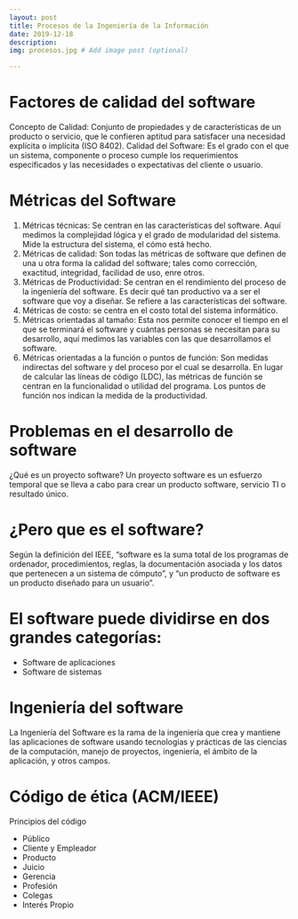 ```yaml
---
layout: post
title: Procesos de la Ingeniería de la Información
date: 2019-12-18
description: 
img: procesos.jpg # Add image post (optional)

---
```


# Factores de calidad del software
Concepto de Calidad: Conjunto de propiedades y de características de un producto o servicio, que le confieren aptitud para satisfacer una necesidad explícita o implícita (ISO 8402).
Calidad del Software: Es el grado con el que un sistema, componente o proceso cumple los requerimientos especificados y las necesidades o expectativas del cliente o usuario.

# Métricas del Software
1) Métricas técnicas: Se centran en las características del software. Aquí medimos la complejidad lógica y el grado de modularidad del sistema. Mide la estructura del sistema, el cómo está hecho.
2) Métricas de calidad: Son todas las métricas de software que definen de una u otra forma la calidad del software; tales como corrección, exactitud, integridad, facilidad de uso, enre otros.
3) Métricas de Productividad: Se centran en el rendimiento del proceso de la ingeniería del software. Es decir qué tan productivo va a ser el software que voy a diseñar. Se refiere a las características del software.
4) Métricas de costo: se centra en el costo total del sistema informático.
5) Métricas orientadas al tamaño: Esta nos permite conocer el tiempo en el que se terminará el software y cuántas personas se necesitan para su desarrollo, aquí medimos las variables con las que desarrollamos el software.
6) Métricas orientadas a la función o puntos de función: Son medidas indirectas del software y del proceso por el cual se desarrolla. En lugar de calcular las líneas de código (LDC), las métricas de función se centran en la funcionalidad o utilidad del programa. Los puntos de función nos indican la medida de la productividad.

# Problemas en el desarrollo de software
¿Qué es un proyecto software? Un proyecto software es un esfuerzo temporal que se lleva a cabo para crear un producto software, servicio TI o resultado único.

# ¿Pero que es el software?
Según la definición del IEEE, “software es la suma total de los programas de ordenador, procedimientos, reglas, la documentación asociada y los datos que pertenecen a un sistema de cómputo”, y “un producto de software es un producto diseñado para un usuario”.

# El software puede dividirse en dos grandes categorías:
* Software de aplicaciones
* Software de sistemas

# Ingeniería del software
La Ingeniería del Software es la rama de la ingeniería que crea y mantiene las aplicaciones de software usando tecnologías y prácticas de las ciencias de la computación, manejo de proyectos, ingeniería, el ámbito de la aplicación, y otros campos.

# Código de ética (ACM/IEEE)
Principios del código
* Público
* Cliente y Empleador
* Producto
* Juicio
* Gerencia
* Profesión
* Colegas
* Interés Propio
